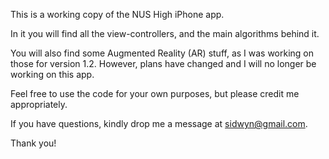 This is a working copy of the NUS High iPhone app.

In it you will find all the view-controllers, and the main algorithms behind it.

You will also find some Augmented Reality (AR) stuff, as I was working on those for version 1.2. However, plans have changed and I will no longer be working on this app.

Feel free to use the code for your own purposes, but please credit me appropriately.

If you have questions, kindly drop me a message at sidwyn@gmail.com.

Thank you!